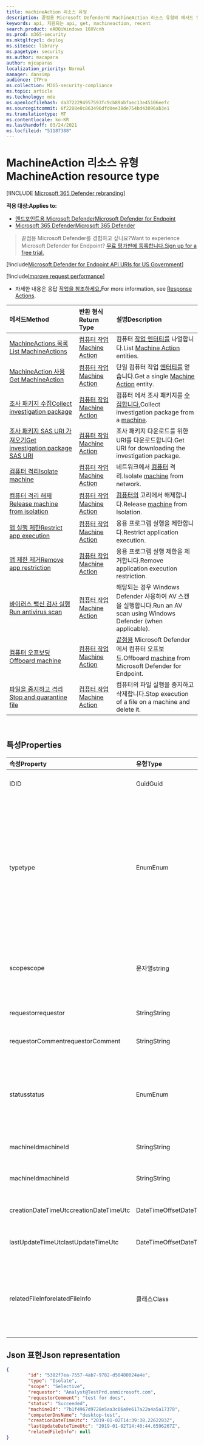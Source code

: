 ```yaml
---
title: machineAction 리소스 유형
description: 끝점용 Microsoft Defender의 MachineAction 리소스 유형의 메서드 및 속성에 대해 자세히 알아보습니다.
keywords: api, 지원되는 api, get, machineaction, recent
search.product: eADQiWindows 10XVcnh
ms.prod: m365-security
ms.mktglfcycl: deploy
ms.sitesec: library
ms.pagetype: security
ms.author: macapara
author: mjcaparas
localization_priority: Normal
manager: dansimp
audience: ITPro
ms.collection: M365-security-compliance
ms.topic: article
ms.technology: mde
ms.openlocfilehash: da3722294957593fc9cb89abfaec13e45106eefc
ms.sourcegitcommit: 6f2288e0c863496dfd0ee38de754bd43096ab3e1
ms.translationtype: MT
ms.contentlocale: ko-KR
ms.lasthandoff: 03/24/2021
ms.locfileid: "51187388"
---
```

# <a name="machineaction-resource-type"></a><span data-ttu-id="974e1-104">MachineAction 리소스 유형</span><span class="sxs-lookup"><span data-stu-id="974e1-104">MachineAction resource type</span></span>

[!INCLUDE [Microsoft 365 Defender rebranding](../../includes/microsoft-defender.md)]

<span data-ttu-id="974e1-105">**적용 대상:**</span><span class="sxs-lookup"><span data-stu-id="974e1-105">**Applies to:**</span></span>
- [<span data-ttu-id="974e1-106">엔드포인트용 Microsoft Defender</span><span class="sxs-lookup"><span data-stu-id="974e1-106">Microsoft Defender for Endpoint</span></span>](https://go.microsoft.com/fwlink/p/?linkid=2154037)
- [<span data-ttu-id="974e1-107">Microsoft 365 Defender</span><span class="sxs-lookup"><span data-stu-id="974e1-107">Microsoft 365 Defender</span></span>](https://go.microsoft.com/fwlink/?linkid=2118804)

> <span data-ttu-id="974e1-108">끝점용 Microsoft Defender를 경험하고 싶나요?</span><span class="sxs-lookup"><span data-stu-id="974e1-108">Want to experience Microsoft Defender for Endpoint?</span></span> [<span data-ttu-id="974e1-109">무료 평가판에 등록합니다.</span><span class="sxs-lookup"><span data-stu-id="974e1-109">Sign up for a free trial.</span></span>](https://www.microsoft.com/microsoft-365/windows/microsoft-defender-atp?ocid=docs-wdatp-exposedapis-abovefoldlink) 


[!include[Microsoft Defender for Endpoint API URIs for US Government](../../includes/microsoft-defender-api-usgov.md)]

[!include[Improve request performance](../../includes/improve-request-performance.md)]


- <span data-ttu-id="974e1-110">자세한 내용은 응답 [작업을 참조하세요.](respond-machine-alerts.md)</span><span class="sxs-lookup"><span data-stu-id="974e1-110">For more information, see [Response Actions](respond-machine-alerts.md).</span></span> 

| <span data-ttu-id="974e1-111">메서드</span><span class="sxs-lookup"><span data-stu-id="974e1-111">Method</span></span>                                                            | <span data-ttu-id="974e1-112">반환 형식</span><span class="sxs-lookup"><span data-stu-id="974e1-112">Return Type</span></span>                        | <span data-ttu-id="974e1-113">설명</span><span class="sxs-lookup"><span data-stu-id="974e1-113">Description</span></span>                                                 |
|:------------------------------------------------------------------|:-----------------------------------|:------------------------------------------------------------|
| [<span data-ttu-id="974e1-114">MachineActions 목록</span><span class="sxs-lookup"><span data-stu-id="974e1-114">List MachineActions</span></span>](get-machineactions-collection.md)           | [<span data-ttu-id="974e1-115">컴퓨터 작업</span><span class="sxs-lookup"><span data-stu-id="974e1-115">Machine Action</span></span>](machineaction.md) | <span data-ttu-id="974e1-116">컴퓨터 [작업 엔터티를](machineaction.md) 나열합니다.</span><span class="sxs-lookup"><span data-stu-id="974e1-116">List [Machine Action](machineaction.md) entities.</span></span>           |
| [<span data-ttu-id="974e1-117">MachineAction 사용</span><span class="sxs-lookup"><span data-stu-id="974e1-117">Get MachineAction</span></span>](get-machineaction-object.md)                  | [<span data-ttu-id="974e1-118">컴퓨터 작업</span><span class="sxs-lookup"><span data-stu-id="974e1-118">Machine Action</span></span>](machineaction.md) | <span data-ttu-id="974e1-119">단일 컴퓨터 작업 [엔터티를](machineaction.md) 얻습니다.</span><span class="sxs-lookup"><span data-stu-id="974e1-119">Get a single [Machine Action](machineaction.md) entity.</span></span>     |
| [<span data-ttu-id="974e1-120">조사 패키지 수집</span><span class="sxs-lookup"><span data-stu-id="974e1-120">Collect investigation package</span></span>](collect-investigation-package.md) | [<span data-ttu-id="974e1-121">컴퓨터 작업</span><span class="sxs-lookup"><span data-stu-id="974e1-121">Machine Action</span></span>](machineaction.md) | <span data-ttu-id="974e1-122">컴퓨터 에서 조사 패키지를 [수집합니다.](machine.md)</span><span class="sxs-lookup"><span data-stu-id="974e1-122">Collect investigation package from a [machine](machine.md).</span></span> |
| [<span data-ttu-id="974e1-123">조사 패키지 SAS URI 가져오기</span><span class="sxs-lookup"><span data-stu-id="974e1-123">Get investigation package SAS URI</span></span>](get-package-sas-uri.md)       | [<span data-ttu-id="974e1-124">컴퓨터 작업</span><span class="sxs-lookup"><span data-stu-id="974e1-124">Machine Action</span></span>](machineaction.md) | <span data-ttu-id="974e1-125">조사 패키지 다운로드를 위한 URI를 다운로드합니다.</span><span class="sxs-lookup"><span data-stu-id="974e1-125">Get URI for downloading the investigation package.</span></span>          |
| [<span data-ttu-id="974e1-126">컴퓨터 격리</span><span class="sxs-lookup"><span data-stu-id="974e1-126">Isolate machine</span></span>](isolate-machine.md)                             | [<span data-ttu-id="974e1-127">컴퓨터 작업</span><span class="sxs-lookup"><span data-stu-id="974e1-127">Machine Action</span></span>](machineaction.md) | <span data-ttu-id="974e1-128">네트워크에서 [컴퓨터](machine.md) 격리.</span><span class="sxs-lookup"><span data-stu-id="974e1-128">Isolate [machine](machine.md) from network.</span></span>                 |
| [<span data-ttu-id="974e1-129">컴퓨터 격리 해제</span><span class="sxs-lookup"><span data-stu-id="974e1-129">Release machine from isolation</span></span>](unisolate-machine.md)            | [<span data-ttu-id="974e1-130">컴퓨터 작업</span><span class="sxs-lookup"><span data-stu-id="974e1-130">Machine Action</span></span>](machineaction.md) | <span data-ttu-id="974e1-131">[컴퓨터의](machine.md) 고리에서 해제합니다.</span><span class="sxs-lookup"><span data-stu-id="974e1-131">Release [machine](machine.md) from Isolation.</span></span>               |
| [<span data-ttu-id="974e1-132">앱 실행 제한</span><span class="sxs-lookup"><span data-stu-id="974e1-132">Restrict app execution</span></span>](restrict-code-execution.md)              | [<span data-ttu-id="974e1-133">컴퓨터 작업</span><span class="sxs-lookup"><span data-stu-id="974e1-133">Machine Action</span></span>](machineaction.md) | <span data-ttu-id="974e1-134">응용 프로그램 실행을 제한합니다.</span><span class="sxs-lookup"><span data-stu-id="974e1-134">Restrict application execution.</span></span>                             |
| [<span data-ttu-id="974e1-135">앱 제한 제거</span><span class="sxs-lookup"><span data-stu-id="974e1-135">Remove app restriction</span></span>](unrestrict-code-execution.md)            | [<span data-ttu-id="974e1-136">컴퓨터 작업</span><span class="sxs-lookup"><span data-stu-id="974e1-136">Machine Action</span></span>](machineaction.md) | <span data-ttu-id="974e1-137">응용 프로그램 실행 제한을 제거합니다.</span><span class="sxs-lookup"><span data-stu-id="974e1-137">Remove application execution restriction.</span></span>                   |
| [<span data-ttu-id="974e1-138">바이러스 백신 검사 실행</span><span class="sxs-lookup"><span data-stu-id="974e1-138">Run antivirus scan</span></span>](run-av-scan.md)                              | [<span data-ttu-id="974e1-139">컴퓨터 작업</span><span class="sxs-lookup"><span data-stu-id="974e1-139">Machine Action</span></span>](machineaction.md) | <span data-ttu-id="974e1-140">해당되는 경우 Windows Defender 사용하여 AV 스캔을 실행합니다.</span><span class="sxs-lookup"><span data-stu-id="974e1-140">Run an AV scan using Windows Defender (when applicable).</span></span>    |
| [<span data-ttu-id="974e1-141">컴퓨터 오프보딩</span><span class="sxs-lookup"><span data-stu-id="974e1-141">Offboard machine</span></span>](offboard-machine-api.md)                       | [<span data-ttu-id="974e1-142">컴퓨터 작업</span><span class="sxs-lookup"><span data-stu-id="974e1-142">Machine Action</span></span>](machineaction.md) | <span data-ttu-id="974e1-143">[끝점용](machine.md) Microsoft Defender에서 컴퓨터 오프보드.</span><span class="sxs-lookup"><span data-stu-id="974e1-143">Offboard [machine](machine.md) from Microsoft Defender for Endpoint.</span></span> |
| [<span data-ttu-id="974e1-144">파일을 중지하고 격리</span><span class="sxs-lookup"><span data-stu-id="974e1-144">Stop and quarantine file</span></span>](stop-and-quarantine-file.md)           | [<span data-ttu-id="974e1-145">컴퓨터 작업</span><span class="sxs-lookup"><span data-stu-id="974e1-145">Machine Action</span></span>](machineaction.md) | <span data-ttu-id="974e1-146">컴퓨터의 파일 실행을 중지하고 삭제합니다.</span><span class="sxs-lookup"><span data-stu-id="974e1-146">Stop execution of a file on a machine and delete it.</span></span>        |

<br>

## <a name="properties"></a><span data-ttu-id="974e1-147">특성</span><span class="sxs-lookup"><span data-stu-id="974e1-147">Properties</span></span>

| <span data-ttu-id="974e1-148">속성</span><span class="sxs-lookup"><span data-stu-id="974e1-148">Property</span></span>            | <span data-ttu-id="974e1-149">유형</span><span class="sxs-lookup"><span data-stu-id="974e1-149">Type</span></span>           | <span data-ttu-id="974e1-150">설명</span><span class="sxs-lookup"><span data-stu-id="974e1-150">Description</span></span>                                                                                                                                                                                                    |
|:--------------------|:---------------|:---------------------------------------------------------------------------------------------------------------------------------------------------------------------------------------------------------------|
| <span data-ttu-id="974e1-151">ID</span><span class="sxs-lookup"><span data-stu-id="974e1-151">ID</span></span>                  | <span data-ttu-id="974e1-152">Guid</span><span class="sxs-lookup"><span data-stu-id="974e1-152">Guid</span></span>           | <span data-ttu-id="974e1-153">[Machine Action 엔터티의 ID입니다.](machineaction.md)</span><span class="sxs-lookup"><span data-stu-id="974e1-153">Identity of the [Machine Action](machineaction.md) entity.</span></span>                                                                                                                                                     |
| <span data-ttu-id="974e1-154">type</span><span class="sxs-lookup"><span data-stu-id="974e1-154">type</span></span>                | <span data-ttu-id="974e1-155">Enum</span><span class="sxs-lookup"><span data-stu-id="974e1-155">Enum</span></span>           | <span data-ttu-id="974e1-156">작업의 유형입니다.</span><span class="sxs-lookup"><span data-stu-id="974e1-156">Type of the action.</span></span> <span data-ttu-id="974e1-157">가능한 값은 "RunAntiVirusScan", "Offboard", "CollectInvestigationPackage", "Isolate", "Unisolate", "StopAndQuarantineFile", "RestrictCodeExecution" 및 "UnrestrictCodeExecution"입니다.</span><span class="sxs-lookup"><span data-stu-id="974e1-157">Possible values are: "RunAntiVirusScan", "Offboard", "CollectInvestigationPackage", "Isolate", "Unisolate", "StopAndQuarantineFile", "RestrictCodeExecution" and "UnrestrictCodeExecution"</span></span> |
| <span data-ttu-id="974e1-158">scope</span><span class="sxs-lookup"><span data-stu-id="974e1-158">scope</span></span>               | <span data-ttu-id="974e1-159">문자열</span><span class="sxs-lookup"><span data-stu-id="974e1-159">string</span></span>         | <span data-ttu-id="974e1-160">작업의 범위입니다.</span><span class="sxs-lookup"><span data-stu-id="974e1-160">Scope of the action.</span></span> <span data-ttu-id="974e1-161">바이러스 백신 검사의 경우 "전체" 또는 "선택적" 및 "빠른" 또는 "전체"입니다.</span><span class="sxs-lookup"><span data-stu-id="974e1-161">"Full" or "Selective" for Isolation, "Quick" or "Full" for Anti-Virus scan.</span></span>                                                                                                   |
| <span data-ttu-id="974e1-162">requestor</span><span class="sxs-lookup"><span data-stu-id="974e1-162">requestor</span></span>           | <span data-ttu-id="974e1-163">String</span><span class="sxs-lookup"><span data-stu-id="974e1-163">String</span></span>         | <span data-ttu-id="974e1-164">작업을 실행한 사람의 ID입니다.</span><span class="sxs-lookup"><span data-stu-id="974e1-164">Identity of the person that executed the action.</span></span>                                                                                                                                                               |
| <span data-ttu-id="974e1-165">requestorComment</span><span class="sxs-lookup"><span data-stu-id="974e1-165">requestorComment</span></span>    | <span data-ttu-id="974e1-166">String</span><span class="sxs-lookup"><span data-stu-id="974e1-166">String</span></span>         | <span data-ttu-id="974e1-167">작업을 실행할 때 작성된 설명입니다.</span><span class="sxs-lookup"><span data-stu-id="974e1-167">Comment that was written when issuing the action.</span></span>                                                                                                                                                              |
| <span data-ttu-id="974e1-168">status</span><span class="sxs-lookup"><span data-stu-id="974e1-168">status</span></span>              | <span data-ttu-id="974e1-169">Enum</span><span class="sxs-lookup"><span data-stu-id="974e1-169">Enum</span></span>           | <span data-ttu-id="974e1-170">명령의 현재 상태입니다.</span><span class="sxs-lookup"><span data-stu-id="974e1-170">Current status of the command.</span></span> <span data-ttu-id="974e1-171">가능한 값은 "보류 중", "InProgress", "Succeeded", "Failed", "TimeOut" 및 "Canceled"입니다.</span><span class="sxs-lookup"><span data-stu-id="974e1-171">Possible values are: "Pending", "InProgress", "Succeeded", "Failed", "TimeOut" and "Canceled".</span></span>                                                                                 |
| <span data-ttu-id="974e1-172">machineId</span><span class="sxs-lookup"><span data-stu-id="974e1-172">machineId</span></span>           | <span data-ttu-id="974e1-173">String</span><span class="sxs-lookup"><span data-stu-id="974e1-173">String</span></span>         | <span data-ttu-id="974e1-174">작업이 실행된 컴퓨터의 ID입니다. [](machine.md)</span><span class="sxs-lookup"><span data-stu-id="974e1-174">ID of the [machine](machine.md) on which the action was executed.</span></span>                                                                                                                                              |
| <span data-ttu-id="974e1-175">machineId</span><span class="sxs-lookup"><span data-stu-id="974e1-175">machineId</span></span>           | <span data-ttu-id="974e1-176">String</span><span class="sxs-lookup"><span data-stu-id="974e1-176">String</span></span>         | <span data-ttu-id="974e1-177">작업이 [실행된](machine.md) 컴퓨터의 이름입니다.</span><span class="sxs-lookup"><span data-stu-id="974e1-177">Name of the [machine](machine.md) on which the action was executed.</span></span>                                                                                                                                            |
| <span data-ttu-id="974e1-178">creationDateTimeUtc</span><span class="sxs-lookup"><span data-stu-id="974e1-178">creationDateTimeUtc</span></span> | <span data-ttu-id="974e1-179">DateTimeOffset</span><span class="sxs-lookup"><span data-stu-id="974e1-179">DateTimeOffset</span></span> | <span data-ttu-id="974e1-180">작업을 만든 날짜 및 시간입니다.</span><span class="sxs-lookup"><span data-stu-id="974e1-180">The date and time when the action was created.</span></span>                                                                                                                                                                 |
| <span data-ttu-id="974e1-181">lastUpdateTimeUtc</span><span class="sxs-lookup"><span data-stu-id="974e1-181">lastUpdateTimeUtc</span></span>   | <span data-ttu-id="974e1-182">DateTimeOffset</span><span class="sxs-lookup"><span data-stu-id="974e1-182">DateTimeOffset</span></span> | <span data-ttu-id="974e1-183">작업 상태가 업데이트된 마지막 날짜 및 시간입니다.</span><span class="sxs-lookup"><span data-stu-id="974e1-183">The last date and time when the action status was updated.</span></span>                                                                                                                                                     |
| <span data-ttu-id="974e1-184">relatedFileInfo</span><span class="sxs-lookup"><span data-stu-id="974e1-184">relatedFileInfo</span></span>     | <span data-ttu-id="974e1-185">클래스</span><span class="sxs-lookup"><span data-stu-id="974e1-185">Class</span></span>          | <span data-ttu-id="974e1-186">두 속성이 들어 있습니다.</span><span class="sxs-lookup"><span data-stu-id="974e1-186">Contains two Properties.</span></span> <span data-ttu-id="974e1-187">string , Enum 값으로 ```fileIdentifier``` ```fileIdentifierType``` "Sha1", "Sha256" 및 "Md5"를 지정합니다.</span><span class="sxs-lookup"><span data-stu-id="974e1-187">string ```fileIdentifier```, Enum ```fileIdentifierType``` with the possible values: "Sha1", "Sha256" and "Md5".</span></span>                                                                         |


## <a name="json-representation"></a><span data-ttu-id="974e1-188">Json 표현</span><span class="sxs-lookup"><span data-stu-id="974e1-188">Json representation</span></span>

```json
{
        "id": "5382f7ea-7557-4ab7-9782-d50480024a4e",
        "type": "Isolate",
        "scope": "Selective",
        "requestor": "Analyst@TestPrd.onmicrosoft.com",
        "requestorComment": "test for docs",
        "status": "Succeeded",
        "machineId": "7b1f4967d9728e5aa3c06a9e617a22a4a5a17378",
        "computerDnsName": "desktop-test",
        "creationDateTimeUtc": "2019-01-02T14:39:38.2262283Z",
        "lastUpdateDateTimeUtc": "2019-01-02T14:40:44.6596267Z",
        "relatedFileInfo": null
}
```
